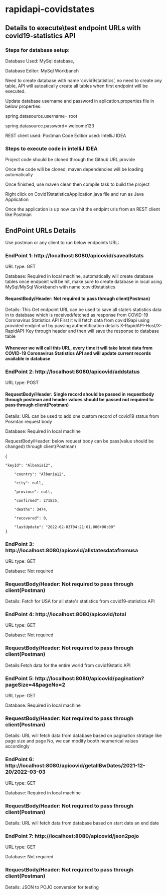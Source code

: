 # rapidapi-covidstates

## Details to execute\test endpoint URLs with  covid19-statistics API  

### Steps for database setup: 

Database Used: MySql database, 

Database Editor: MySql Workbanch

Need to create database with name ‘covid9statistics’, no need to create any table, API will autoatically create all tables when first endpoint will be executed.

Update database username and password in aplication.properties file in below properties:

spring.datasource.username= root

spring.datasource.password= welcome123

REST client used: Postman
Code Editior used: IntelliJ IDEA

### Steps to execute code in intelliJ IDEA

Project code should be cloned through the Github URL provide

Once the code will be cloned, maven dependencies will be loading automatically

Once finished, use maven clean then compile task to build the project

Right click on Covid19statisticsApplication.java file and run as Java Application 

Once the application is up now can hit the endpint urls from an REST client like Postman

## EndPoint URLs Details

Use postman or any client to run below endpoints URL:

### EndPoint 1: http://localhost:8080/apicovid/saveallstats

URL type: GET

Database: Required in local machine, automatically will create database tables once endpoint will be hit, make sure to create database in local using MySql/MySql Workbanch with name :covid9statistics 
#### RequestBody/Header: Not required to pass through client(Postman)
 Details: This Get endpoint URL can be used to save all state’s statistics data in to database which is received/fetched as response from COVID-19 Coronavirus Statistics API
 First it will fetch data from covid19api using provided endpint url by passing authentification details X-RapidAPI-Host/X-RapidAPI-Key through header  and then will save the response to database table
#### Whenever we will call this URL, every time it will take latest data from COVID-19 Coronavirus Statistics API and will update current records available in database

### EndPoint 2: http://localhost:8080/apicovid/addstatus

URL type: POST

#### RequestBody/Header: Single record should be passed in requestbody through postman and header values should be passed not required to pass through client(Postman)
Details: URL can be used to add one custom record of covid19 status from Posmtan request body

Database: Required in local machine

RequestBody/Header: below request body can be pass(value should be changed) through client(Postman)


{

	"keyId": "Albania12",
				
        "country": "Albania12",
				
        "city": null,
				
        "province": null,
				
        "confirmed": 271825,
				
        "deaths": 3474,
				
        "recovered": 0,
				
        "lastUpdate": "2022-02-03T04:21:01.000+00:00"
    }

### EndPoint 3: http://localhost:8080/apicovid/allstatesdatafromusa

URL type: GET

Database: Not required

### RequestBody/Header: Not required to pass through client(Postman)

Details: Fetch for USA for all state's statistics from covid19-statistics API

### EndPoint 4: http://localhost:8080/apicovid/total

URL type: GET

Database: Not required

### RequestBody/Header: Not required to pass through client(Postman)

Details:Fetch data for the entire world from covid19static API

### EndPoint 5: http://localhost:8080/apicovid/pagination?pageSize=4&pageNo=2
URL type: GET

Database: Required in local machine

###  RequestBody/Header: Not required to pass through client(Postman)

Details: URL will fetch data from database based on pagination stratage like page size and page No, we can modify booth neumerical values accordingly

### EndPoint 6: http://localhost:8080/apicovid/getallBwDates/2021-12-20/2022-03-03

URL type: GET

Database: Required in local machine

###  RequestBody/Header: Not required to pass through client(Postman)

Details: URL will fetch data from database based on start date an end date

### EndPoint 7: http://localhost:8080/apicovid/json2pojo

URL type: GET

Database: Not required

### RequestBody/Header: Not required to pass through client(Postman)

Details: JSON to POJO conversion for testing 

